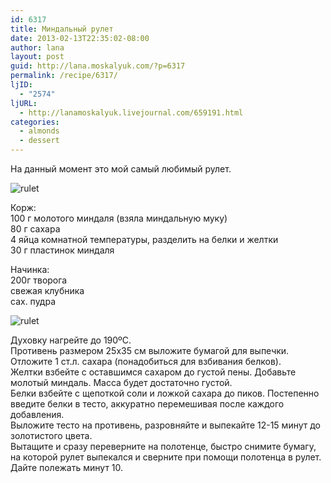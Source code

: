 ```yaml
---
id: 6317
title: Миндальный рулет
date: 2013-02-13T22:35:02-08:00
author: lana
layout: post
guid: http://lana.moskalyuk.com/?p=6317
permalink: /recipe/6317/
ljID:
  - "2574"
ljURL:
  - http://lanamoskalyuk.livejournal.com/659191.html
categories:
  - almonds
  - dessert
---
```

На данный момент это мой самый любимый рулет.

![rulet](http://farm9.staticflickr.com/8513/8469232503_af630ae9f1_c.jpg) 

Корж:  
100 г молотого миндаля (взяла миндальную муку)  
80 г сахара  
4 яйца комнатной температуры, разделить на белки и желтки  
30 г пластинок миндаля

Начинка:  
200г творога  
свежая клубника  
сах. пудра

![rulet](http://farm9.staticflickr.com/8381/8469232967_f28c467df7_c.jpg) 

Духовку нагрейте до 190ºС.  
Противень размером 25х35 см выложите бумагой для выпечки.  
Отложите 1 ст.л. сахара (понадобиться для взбивания белков).  
Желтки взбейте с оставшимся сахаром до густой пены. Добавьте молотый миндаль. Масса будет достаточно густой.  
Белки взбейте с щепоткой соли и ложкой сахара до пиков. Постепенно введите белки в тесто, аккуратно перемешивая после каждого добавления.  
Выложите тесто на противень, разровняйте и выпекайте 12-15 минут до золотистого цвета.  
Вытащите и сразу переверните на полотенце, быстро снимите бумагу, на которой рулет выпекался и сверните при помощи полотенца в рулет. Дайте полежать минут 10.